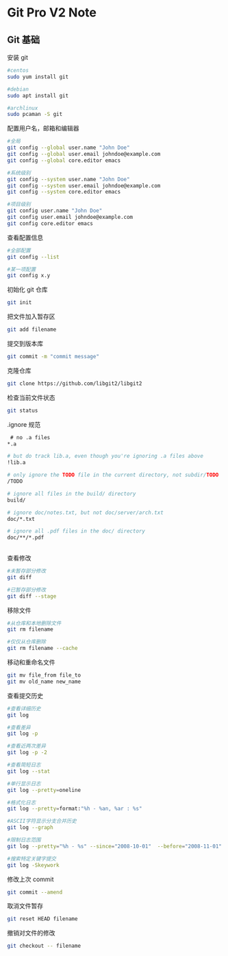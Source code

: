 # Git Pro V2 Note

## Git 基础

安装 git

```bash
#centos
sudo yum install git

#debian
sudo apt install git

#archlinux
sudo pcaman -S git
```

配置用户名，邮箱和编辑器

```bash
#全局
git config --global user.name "John Doe"
git config --global user.email johndoe@example.com
git config --global core.editor emacs

#系统级别
git config --system user.name "John Doe"
git config --system user.email johndoe@example.com
git config --system core.editor emacs

#项目级别
git config user.name "John Doe"
git config user.email johndoe@example.com
git config core.editor emacs
```

查看配置信息

```bash
#全部配置
git config --list

#某一项配置
git config x.y
```

初始化 git 仓库

```bash
git init
```

把文件加入暂存区

```bash
git add filename
```

提交到版本库

```bash
git commit -m "commit message"
```

克隆仓库

```bash
git clone https://github.com/libgit2/libgit2
```

检查当前文件状态

```bash
git status
```

.ignore 规范

```bash
￼# no .a files
*.a

# but do track lib.a, even though you're ignoring .a files above
!lib.a

# only ignore the TODO file in the current directory, not subdir/TODO
/TODO

# ignore all files in the build/ directory
build/

# ignore doc/notes.txt, but not doc/server/arch.txt
doc/*.txt

# ignore all .pdf files in the doc/ directory
doc/**/*.pdf
￼
```

查看修改

```bash
#未暂存部分修改
git diff

#已暂存部分修改
git diff --stage
```

移除文件

```bash
#从仓库和本地删除文件
git rm filename

#仅仅从仓库删除
git rm filename --cache
```

移动和重命名文件

```bash
git mv file_from file_to
git mv old_name new_name
```

查看提交历史

```bash
#查看详细历史
git log

#查看差异
git log -p

#查看近两次差异
git log -p -2

#查看简短日志
git log --stat

#单行显示日志
git log --pretty=oneline

#格式化日志
git log --pretty=format:"%h - %an, %ar : %s"

#ASCII字符显示分支合并历史
git log --graph

#限制日志范围
git log --pretty="%h - %s" --since="2008-10-01"  --before="2008-11-01" --no-merges

#搜索特定关键字提交
git log -Skeywork
```

修改上次 commit

```bash
git commit --amend
```

取消文件暂存

```bash
git reset HEAD filename
```

撤销对文件的修改

```bash
git checkout -- filename
```
